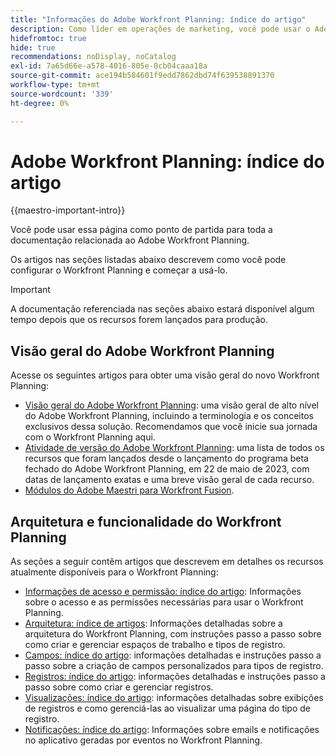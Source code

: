 ```yaml
---
title: "Informações do Adobe Workfront Planning: índice do artigo"
description: Como líder em operações de marketing, você pode usar o Adobe Workfront Planning para organizar trabalhos em todo o ciclo de vida de marketing para todas as suas equipes. Os artigos nesta seção descrevem como você pode configurar os recursos de planejamento e como pode começar a usá-los como parte de suas operações de gerenciamento de campanha.
hidefromtoc: true
hide: true
recommendations: noDisplay, noCatalog
exl-id: 7a65d66e-a578-4016-805e-0cb04caaa18a
source-git-commit: ace194b584601f9edd7862dbd74f639538891370
workflow-type: tm+mt
source-wordcount: '339'
ht-degree: 0%

---
```


# Adobe Workfront Planning: índice do artigo

<!--
title: Adobe Maestro 
description: As a marketing operations leader, you can use Adobe Maestro to organize work across the marketing lifecycle for all your teams. The articles in this section describe how you can configure Maestro and how you can start using its capabilities as part of your campaign management operations. 
hidefromtoc: yes
author: Alina
feature: Work Management
role: User, Admin
hide: yes
-->

<!--update the metadata with real information when making this avilable in TOC and in the left nav-->

<!-- update the title to "Article index" when we get out of beta and we inhide this article-->

<!--remove the video at open beta or before-->

{{maestro-important-intro}}

Você pode usar essa página como ponto de partida para toda a documentação relacionada ao Adobe Workfront Planning.

Os artigos nas seções listadas abaixo descrevem como você pode configurar o Workfront Planning e começar a usá-lo.

>[!IMPORTANT]
>
>A documentação referenciada nas seções abaixo estará disponível algum tempo depois que os recursos forem lançados para produção.

## Visão geral do Adobe Workfront Planning

Acesse os seguintes artigos para obter uma visão geral do novo Workfront Planning:

<!--update the video when we have something better, especially after Open Beta - remove it-->

<!--* [View a video demonstration of Adobe Maestro](https://video.tv.adobe.com/v/3424253/){target=_blank}-->

* [Visão geral do Adobe Workfront Planning](maestro-overview.md): uma visão geral de alto nível do Adobe Workfront Planning, incluindo a terminologia e os conceitos exclusivos dessa solução. Recomendamos que você inicie sua jornada com o Workfront Planning aqui.
* [Atividade de versão do Adobe Workfront Planning](/help/quicksilver/maestro/release-activity.md): uma lista de todos os recursos que foram lançados desde o lançamento do programa beta fechado do Adobe Workfront Planning, em 22 de maio de 2023, com datas de lançamento exatas e uma breve visão geral de cada recurso.
* [Módulos do Adobe Maestri para Workfront Fusion](/help/quicksilver/workfront-fusion/apps-and-their-modules/workfront-planning-modules.md).

## Arquitetura e funcionalidade do Workfront Planning

As seções a seguir contêm artigos que descrevem em detalhes os recursos atualmente disponíveis para o Workfront Planning:

* [Informações de acesso e permissão: índice do artigo](/help/quicksilver/maestro/access/access-information.md): Informações sobre o acesso e as permissões necessárias para usar o Workfront Planning.
* [Arquitetura: índice de artigos](/help/quicksilver/maestro/architecture/architecture-information.md): Informações detalhadas sobre a arquitetura do Workfront Planning, com instruções passo a passo sobre como criar e gerenciar espaços de trabalho e tipos de registro.
* [Campos: índice do artigo](/help/quicksilver/maestro/fields/fields-information.md): informações detalhadas e instruções passo a passo sobre a criação de campos personalizados para tipos de registro.
* [Registros: índice do artigo](/help/quicksilver/maestro/records/records-information.md): informações detalhadas e instruções passo a passo sobre como criar e gerenciar registros.
* [Visualizações: índice do artigo](/help/quicksilver/maestro/views/views-information.md): informações detalhadas sobre exibições de registros e como gerenciá-las ao visualizar uma página do tipo de registro.
* [Notificações: índice do artigo](/help/quicksilver/maestro/notifications/notifications-information.md): Informações sobre emails e notificações no aplicativo geradas por eventos no Workfront Planning.

